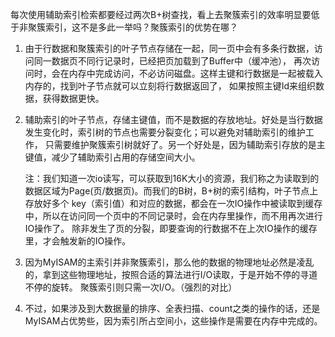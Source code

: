 每次使用辅助索引检索都要经过两次B+树查找，看上去聚簇索引的效率明显要低于非聚簇索引，这不是多此一举吗？聚簇索引的优势在哪？

1. 由于行数据和聚簇索引的叶子节点存储在一起，同一页中会有多条行数据，访问同一数据页不同行记录时，已经把页加载到了Buffer中（缓冲池），
   	再次访问时，会在内存中完成访问，不必访问磁盘。这样主键和行数据是一起被载入内存的，找到叶子节点就可以立刻将行数据返回了，
   	如果按照主键Id来组织数据，获得数据更快。

2. 辅助索引的叶子节点，存储主键值，而不是数据的存放地址。好处是当行数据发生变化时，索引树的节点也需要分裂变化；可以避免对辅助索引的维护工作，
   	只需要维护聚簇索引树就好了。另一个好处是，因为辅助索引存放的是主键值，减少了辅助索引占用的存储空间大小。

   注：我们知道一次io读写，可以获取到16K大小的资源，我们称之为读取到的数据区域为Page(页/数据页)。而我们的B树，B+树的索引结构，叶子节点上存放好多个
   	key（索引值）和对应的数据，都会在一次IO操作中被读取到缓存中，所以在访问同一个页中的不同记录时，会在内存里操作，而不用再次进行IO操作了。
   	除非发生了页的分裂，即要查询的行数据不在上次IO操作的缓存里，才会触发新的IO操作。

3. 因为MyISAM的主索引并非聚簇索引，那么他的数据的物理地址必然是凌乱的，拿到这些物理地址，按照合适的算法进行I/O读取，于是开始不停的寻道不停的旋转。
   	聚簇索引则只需一次I/O。（强烈的对比）

4. 不过，如果涉及到大数据量的排序、全表扫描、count之类的操作的话，还是MyISAM占优势些，因为索引所占空间小，这些操作是需要在内存中完成的。
